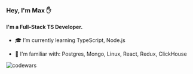 ### Hey, I'm Max ✋

#### I'm a Full-Stack TS Developer.

- 🎓 I’m currently learning TypeScript, Node.js

- 🙌 I'm familiar with: Postgres, Mongo, Linux, React, Redux, ClickHouse

![codewars](https://www.codewars.com/users/MaximusPython/badges/small)
